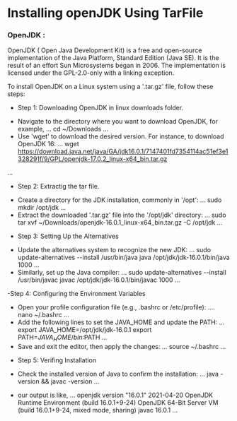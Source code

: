  # Installing openJDK Using TarFile
 ### OpenJDK :
OpenJDK ( Open Java Development Kit) is a free and open-source implementation of the Java Platform, Standard Edition (Java SE). It is the result of an effort Sun Microsystems began in 2006. The implementation is licensed under the GPL-2.0-only with a linking exception.
 
 To install OpenJDK on a Linux system using a '.tar.gz' file, follow these steps: 

 - Step 1: Downloading OpenJDK in linux downloads folder.
 * Navigate to the directory where you want to download OpenJDK, for example,
 ...
cd ~/Downloads
 ...
 * Use 'wget' to download the desired version. For instance, to download OpenJDK 16:
  ...
  wget https://download.java.net/java/GA/jdk16.0.1/7147401fd7354114ac51ef3e1328291f/9/GPL/openjdk-17.0.2_linux-x64_bin.tar.gz

  ...

  - Step 2: Extractig the tar file.
  * Create a directory for the JDK installation, commonly in '/opt':
  ...
  sudo mkdir /opt/jdk
  ...
  * Extract the downloaded '.tar.gz' file into the '/opt/jdk' directory:
  ...
  sudo tar xvf ~/Downloads/openjdk-16.0.1_linux-x64_bin.tar.gz -C /opt/jdk
  ... 

  - Step 3: Setting Up the Alternatives
  * Update the alternatives system to recognize the new JDK:
  ...
  sudo update-alternatives --install /usr/bin/java java /opt/jdk/jdk-16.0.1/bin/java 1000
  ...
  * Similarly, set up the Java compiler:
  ...
  sudo update-alternatives --install /usr/bin/javac javac /opt/jdk/jdk-16.0.1/bin/javac 1000
  ...

  -Step 4: Configuring the Environment Variables
  * Open your profile configuration file (e.g., .bashrc or /etc/profile):
  ....
  nano ~/.bashrc
  ...
  * Add the following lines to set the JAVA_HOME and update the PATH:
  ...
  export JAVA_HOME=/opt/jdk/jdk-16.0.1
  export PATH=$JAVA_HOME/bin:$PATH
  ...
  * Save and exit the editor, then apply the changes:
  ...
  source ~/.bashrc
  ...

  - Step 5: Verifing Installation
  * Check the installed version of Java to confirm the installation:
  ...
  java -version && javac -version
  ...

  * our output is like,
  ...
  openjdk version "16.0.1" 2021-04-20
  OpenJDK Runtime Environment (build 16.0.1+9-24)
  OpenJDK 64-Bit Server VM (build 16.0.1+9-24, mixed mode, sharing)
  javac 16.0.1
  ...


